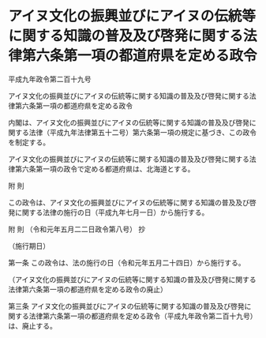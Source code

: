 # アイヌ文化の振興並びにアイヌの伝統等に関する知識の普及及び啓発に関する法律第六条第一項の都道府県を定める政令

平成九年政令第二百十九号

アイヌ文化の振興並びにアイヌの伝統等に関する知識の普及及び啓発に関する法律第六条第一項の都道府県を定める政令

内閣は、アイヌ文化の振興並びにアイヌの伝統等に関する知識の普及及び啓発に関する法律（平成九年法律第五十二号）第六条第一項の規定に基づき、この政令を制定する。

アイヌ文化の振興並びにアイヌの伝統等に関する知識の普及及び啓発に関する法律第六条第一項の政令で定める都道府県は、北海道とする。

附 則

この政令は、アイヌ文化の振興並びにアイヌの伝統等に関する知識の普及及び啓発に関する法律の施行の日（平成九年七月一日）から施行する。

附 則 （令和元年五月二二日政令第八号） 抄

（施行期日）

第一条 この政令は、法の施行の日（令和元年五月二十四日）から施行する。

（アイヌ文化の振興並びにアイヌの伝統等に関する知識の普及及び啓発に関する法律第六条第一項の都道府県を定める政令の廃止）

第三条 アイヌ文化の振興並びにアイヌの伝統等に関する知識の普及及び啓発に関する法律第六条第一項の都道府県を定める政令（平成九年政令第二百十九号）は、廃止する。

